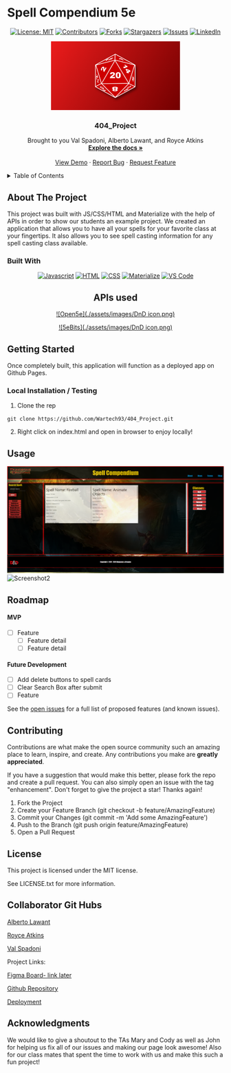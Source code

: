 # Spell Compendium 5e
<div align="center">

  <!-- Add badges using the following format: -->
  <!-- ![Name](urlToShieldHere)(urlToGithubHere) -->

[![License: MIT](https://img.shields.io/badge/License-MIT-yellow.svg)](https://opensource.org/licenses/MIT)
[![Contributors](https://img.shields.io/github/contributors/Wartech93/404_Project.svg?style=plastic&logo=appveyor)](https://github.com/Wartech93/404_Project/graphs/contributors)
[![Forks](https://img.shields.io/github/forks/Wartech93/404_Project.svg?style=plastic&logo=appveyor)](https://github.com/Wartech93/404_Project/network/members)
[![Stargazers](https://img.shields.io/github/stars/Wartech93/404_Project.svg?style=plastic&logo=appveyor)](https://github.com/Wartech93/404_Project/stargazers)
[![Issues](https://img.shields.io/github/issues/Wartech93/404_Project.svg?style=plastic&logo=appveyor)](https://github.com/Wartech93/404_Project/issues)
[![LinkedIn](https://img.shields.io/badge/-LinkedIn-black.svg?style=plastic&logo=appveyor&logo=linkedin&colorB=555)](https://linkedin.com/in/Wartech93)

</div>

<!-- PROJECT LOGO -->

<div align="center">
  <a href="https://github.com/Wartech93/404_Project">
    <img src="./assets/images/DnD D20.png" alt="Logo" width="300" height="160">
  </a>

  <h3 align="center">404_Project</h3>

  <p align="center">
    Brought to you Val Spadoni, Alberto Lawant, and Royce Atkins<br />
    <a href="https://github.com/Wartech93/404_Project"><strong>Explore the docs »</strong></a>
    <br />
    <br />
    <!-- TODO- add deployed link -->
    <a href="https://github.com/Wartech93/404_Project">View Demo</a>
    ·
    <a href="https://github.com/Wartech93/404_Project/issues">Report Bug</a>
    ·
    <a href="https://github.com/Wartech93/404_Project/issues">Request Feature</a>

  </p>
</div>

<!-- TABLE OF CONTENTS -->
<details>
  <summary>Table of Contents</summary>
  <ol>
    <li>
      <a href="#about-the-project">About The Project</a>
      <ul>
        <li><a href="#built-with">Built With</a></li>
      </ul>
    </li>
    <li>
      <a href="#getting-started">Getting Started</a>
      <ul>
        <li><a href="#installation">Installation</a></li>
      </ul>
    </li>
    <li><a href="#usage">Usage</a></li>
    <li><a href="#roadmap">Roadmap</a></li>
    <li><a href="#contributing">Contributing</a></li>
    <li><a href="#license">License</a></li>
    <li><a href="#contact">Contact</a></li>
    <li><a href="#acknowledgments">Acknowledgments</a></li>
  </ol>
</details>

<!-- ABOUT THE PROJECT -->

## About The Project

This project was built with JS/CSS/HTML and Materialize with the help of APIs in order to show our students an example project.
We created an application that allows you to have all your spells for your favorite class at your fingertips. It also allows you to see spell casting information for any spell casting class available.

### Built With

<div align="center">

[![Javascript](https://img.shields.io/badge/Language-JavaScript-ff0000?style=plastic&logo=JavaScript&logoWidth=10)](https://javascript.info/)
[![HTML](https://img.shields.io/badge/Language-HTML-ff8000?style=plastic&logo=HTML5&logoWidth=10)](https://html.com/)
[![CSS](https://img.shields.io/badge/Language-CSS-ffff00?style=plastic&logo=HTML5&logoWidth=10)](https://developer.mozilla.org/en-US/docs/Web/CSS)
[![Materialize](https://img.shields.io/badge/Framework-Materialize-80ff00?style=plastic&logo=jQuery&logoWidth=10)](https://materializecss.com/)
[![VS Code](https://img.shields.io/badge/IDE-VSCode-0000ff?style=plastic&logo=VisualStudioCode&logoWidth=10)](https://code.visualstudio.com/docs)


## APIs used
[![Open5e](./assets/images/DnD icon.png)](https://open5e.com/api-docs)

[![5eBits](./assets/images/DnD icon.png)](https://5e-bits.github.io/docs/)

</div>

<!-- GETTING STARTED -->

## Getting Started

Once completely built, this application will function as a deployed app on Github Pages.

### Local Installation / Testing

1. Clone the rep

```
git clone https://github.com/Wartech93/404_Project.git
```

2. Right click on index.html and open in browser to enjoy locally!

<!-- USAGE EXAMPLES -->

## Usage

![Screenshot1](./assets/images/screenshot1.png)
![Screenshot2](./assets/images/screenshot2.png)

<!-- ROADMAP -->

## Roadmap



#### MVP

- [ ] Feature
  - [ ] Feature detail
  - [ ] Feature detail

#### Future Development

- [ ] Add delete buttons to spell cards
- [ ] Clear Search Box after submit
- [ ] Feature

See the [open issues](https://github.com/Wartech93/404_Project/issues) for a full list of proposed features (and known issues).

<!-- CONTRIBUTING -->

## Contributing

Contributions are what make the open source community such an amazing place to learn, inspire, and create. Any contributions you make are **greatly appreciated**.

If you have a suggestion that would make this better, please fork the repo and create a pull request. You can also simply open an issue with the tag "enhancement".
Don't forget to give the project a star! Thanks again!

1. Fork the Project
2. Create your Feature Branch (git checkout -b feature/AmazingFeature)
3. Commit your Changes (git commit -m 'Add some AmazingFeature')
4. Push to the Branch (git push origin feature/AmazingFeature)
5. Open a Pull Request

<!-- LICENSE -->

## License

This project is licensed under the MIT license.

See LICENSE.txt for more information.

<!-- CONTACT -->

## Collaborator Git Hubs

[Alberto Lawant](https://github.com/ParryProgramming)


[Royce Atkins](https://github.com/Wartech93) 


[Val Spadoni](https://github.com/oooWeeee)

Project Links:

<!-- TODO- add FIGMA board -->

[Figma Board- link later](https://www.figma.com/file/MmUIY63mzXYa0i2OFtfrSB/Spell-Compendium-Wireframe?type=design&node-id=0-1&mode=design&t=RnTcg3nMZ37HrWH7-0)

[Github Repository](https://github.com/Wartech93/404_Project)

<!-- TODO- add deployment link -->

[Deployment](https://wartech93.github.io/404_Project/)

<!-- ACKNOWLEDGMENTS -->

## Acknowledgments

We would like to give a shoutout to the TAs Mary and Cody as well as John for helping us fix all of our issues and making our page look awesome! Also for our class mates that spent the time to work with us and make this such a fun project!
